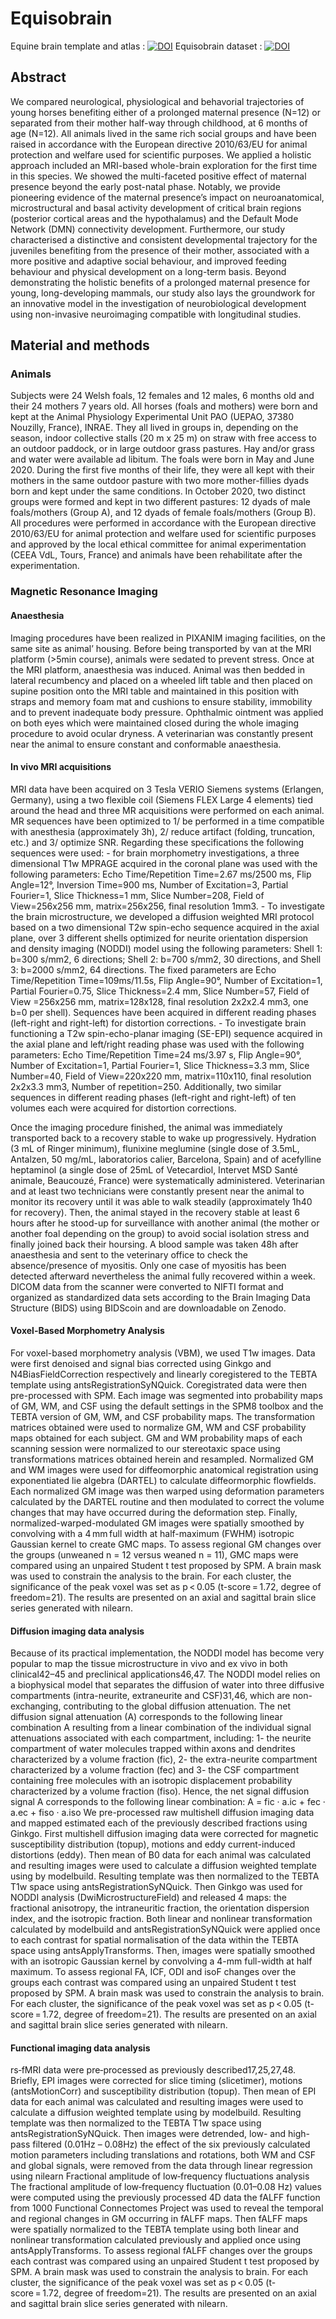 # Equisobrain

Equine brain template and atlas : [![DOI](https://zenodo.org/badge/DOI/10.5281/zenodo.10731031.svg)](https://doi.org/10.5281/zenodo.10731030) 
Equisobrain dataset : [![DOI](https://zenodo.org/badge/DOI/10.5281/zenodo.13969827.svg)](https://doi.org/10.5281/zenodo.13969827)



## Abstract
We compared neurological, physiological and behavorial trajectories of young horses benefiting either of a prolonged maternal presence (N=12) or separated from their mother half-way through childhood, at 6 months of age (N=12). All animals lived in the same rich social groups and have been raised in accordance with the European directive 2010/63/EU for animal protection and welfare used for scientific purposes. We applied a holistic approach included an MRI-based whole-brain exploration for the first time in this species. We showed the multi-faceted positive effect of maternal presence beyond the early post-natal phase. Notably, we provide pioneering evidence of the maternal presence’s impact on neuroanatomical, microstructural and basal activity development of critical brain regions (posterior cortical areas and the hypothalamus) and the Default Mode Network (DMN) connectivity development. Furthermore, our study characterised a distinctive and consistent developmental trajectory for the juveniles benefiting from the presence of their mother, associated with a more positive and adaptive social behaviour, and improved feeding behaviour and physical development on a long-term basis. Beyond demonstrating the holistic benefits of a prolonged maternal presence for young, long-developing mammals, our study also lays the groundwork for an innovative model in the investigation of neurobiological development using non-invasive neuroimaging compatible with longitudinal studies.

## Material and methods
  ### Animals
Subjects were 24 Welsh foals, 12 females and 12 males, 6 months old and their 24 mothers 7 years old. All horses (foals and mothers) were born and kept at the Animal Physiology Experimental Unit PAO (UEPAO, 37380 Nouzilly, France), INRAE. They all lived in groups in, depending on the season, indoor collective stalls (20 m x 25 m) on straw with free access to an outdoor paddock, or in large outdoor grass pastures. Hay and/or grass and water were available ad libitum. The foals were born in May and June 2020. During the first five months of their life, they were all kept with their mothers in the same outdoor pasture with two more mother-fillies dyads born and kept under the same conditions. In October 2020, two distinct groups were formed and kept in two different pastures: 12 dyads of male foals/mothers (Group A), and 12 dyads of female foals/mothers (Group B). All procedures were performed in accordance with the European directive 2010/63/EU for animal protection and welfare used for scientific purposes and approved by the local ethical committee for animal experimentation (CEEA VdL, Tours, France) and animals have been rehabilitate after the experimentation.

  ### Magnetic Resonance Imaging
  
  #### Anaesthesia
Imaging procedures have been realized in PIXANIM imaging facilities, on the same site as animal’ housing. Before being transported by van at the MRI platform (>5min course), animals were sedated to prevent stress. Once at the MRI platform, anaesthesia was induced. Animal was then bedded in lateral recumbency and placed on a wheeled lift table and then placed on supine position onto the MRI table and maintained in this position with straps and memory foam mat and cushions to ensure stability, immobility and to prevent inadequate body pressure. Ophthalmic ointment was applied on both eyes which were maintained closed during the whole imaging procedure to avoid ocular dryness. A veterinarian was constantly present near the animal to ensure constant and conformable anaesthesia. 

  #### In vivo MRI acquisitions
MRI data have been acquired on 3 Tesla VERIO Siemens systems (Erlangen, Germany), using a two flexible coil (Siemens FLEX Large 4 elements) tied around the head and three MR acquisitions were performed on each animal. MR sequences have been optimized to 1/ be performed in a time compatible with anesthesia (approximately 3h), 2/ reduce artifact (folding, truncation, etc.) and 3/ optimize SNR. Regarding these specifications the following sequences were used:
        - for brain morphometry investigations, a three dimensional T1w MPRAGE acquired in the coronal plane was used with the following parameters: Echo Time/Repetition Time=2.67 ms/2500 ms, Flip Angle=12°, Inversion Time=900 ms, Number of Excitation=3, Partial Fourier=1, Slice Thickness=1 mm, Slice Number=208, Field of View=256x256 mm, matrix=256x256, final resolution 1mm3.
        - To investigate the brain microstructure, we developed a diffusion weighted MRI protocol based on a two dimensional T2w spin-echo sequence acquired in the axial plane, over 3 different shells optimized for neurite orientation dispersion and density imaging (NODDI) model using the following parameters: Shell 1: b=300 s/mm2, 6 directions; Shell 2: b=700 s/mm2, 30 directions, and Shell 3: b=2000 s/mm2, 64 directions. The fixed parameters are Echo Time/Repetition Time=109ms/11.5s, Flip Angle=90°, Number of Excitation=1, Partial Fourier=0.75, Slice Thickness=2.4 mm, Slice Number=57, Field of View =256x256 mm, matrix=128x128, final resolution 2x2x2.4 mm3, one b=0 per shell). Sequences have been acquired in different reading phases (left-right and right-left) for distortion corrections.
        - To investigate brain functioning a T2w spin-echo-planar imaging (SE-EPI) sequence acquired in the axial plane and left/right reading phase was used with the following parameters: Echo Time/Repetition Time=24 ms/3.97 s, Flip Angle=90°, Number of Excitation=1, Partial Fourier=1, Slice Thickness=3.3 mm, Slice Number=40, Field of View=220x220 mm, matrix=110x110, final resolution 2x2x3.3 mm3, Number of repetition=250. Additionally, two similar sequences in different reading phases (left-right and right-left) of ten volumes each were acquired for distortion corrections.
        
Once the imaging procedure finished, the animal was immediately transported back to a recovery stable to wake up progressively. Hydration (3 mL of Ringer minimum), flunixine meglumine (single dose of 3.5mL, Antalzen, 50 mg/mL, laboratorios calier, Barcelona, Spain) and of acefylline heptaminol (a single dose of 25mL of Vetecardiol, Intervet MSD Santé animale, Beaucouzé, France) were systematically administered. Veterinarian and at least two technicians were constantly present near the animal to monitor its recovery until it was able to walk steadily (approximately 1h40 for recovery). Then, the animal stayed in the recovery stable at least 6 hours after he stood-up for surveillance with another animal (the mother or another foal depending on the group) to avoid social isolation stress and finally joined back their hoursing. A blood sample was taken 48h after anaesthesia and sent to the veterinary office to check the absence/presence of myositis. Only one case of myositis has been detected afterward nevertheless the animal fully recovered within a week. DICOM data from the scanner were converted to NIFTI format and organized as standardized data sets according to the Brain Imaging Data Structure (BIDS) using BIDScoin and are downloadable on Zenodo.


  #### Voxel-Based Morphometry Analysis
For voxel-based morphometry analysis (VBM), we used T1w images. Data were first denoised and signal bias corrected using Ginkgo and N4BiasFieldCorrection respectively and linearly coregistered to the TEBTA template using antsRegistrationSyNQuick. Coregistrated data were then pre-processed with SPM. Each image was segmented into probability maps of GM, WM, and CSF using the default settings in the SPM8 toolbox and the TEBTA version of GM, WM, and CSF probability maps. The transformation matrices obtained were used to normalize GM, WM and CSF probability maps obtained for each subject. GM and WM probability maps of each scanning session were normalized to our stereotaxic space using transformations matrices obtained herein and resampled. Normalized GM and WM images were used for diffeomorphic anatomical registration using exponentiated lie algebra (DARTEL) to calculate diffeormorphic flowfields. Each normalized GM image was then warped using deformation parameters calculated by the DARTEL routine and then modulated to correct the volume changes that may have occurred during the deformation step. Finally, normalized-warped-modulated GM images were spatially smoothed by convolving with a 4 mm full width at half-maximum (FWHM) isotropic Gaussian kernel to create GMC maps. To assess regional GM changes over the groups (unweaned n = 12 versus weaned n = 11), GMC maps were compared using an unpaired Student t test proposed by SPM. A brain mask was used to constrain the analysis to the brain. For each cluster, the significance of the peak voxel was set as p < 0.05 (t-score = 1.72, degree of freedom=21). The results are presented on an axial and sagittal brain slice series generated with nilearn.

  #### Diffusion imaging data analysis
Because of its practical implementation, the NODDI model has become very popular to map the tissue microstructure in vivo and ex vivo in both clinical42–45 and preclinical applications46,47. The NODDI model relies on a biophysical model that separates the diffusion of water into three diffusive compartments (intra-neurite, extraneurite and CSF)31,46, which are non-exchanging, contributing to the global diffusion attenuation. The net diffusion signal attenuation (A) corresponds to the following linear combination A resulting from a linear combination of the individual signal attenuations associated with each compartment, including: 1- the neurite compartment of water molecules trapped within axons and dendrites characterized by a volume fraction (fic), 2- the extra-neurite compartment characterized by a volume fraction (fec) and 3- the CSF compartment containing free molecules with an isotropic displacement probability characterized by a volume fraction (fiso). Hence, the net signal diffusion signal A corresponds to the following linear combination:
A = fic · a.ic + fec · a.ec + fiso · a.iso
We pre-processed raw multishell diffusion imaging data and mapped estimated each of the previously described fractions using Ginkgo. First multishell diffusion imaging data were corrected for magnetic susceptibility distribution (topup), motions and eddy current-induced distortions (eddy). Then mean of B0 data for each animal was calculated and resulting images were used to calculate a diffusion weighted template using by modelbuild. Resulting template was then normalized to the TEBTA T1w space using antsRegistrationSyNQuick. Then Ginkgo was used for NODDI analysis (DwiMicrostructureField) and released 4 maps: the fractional anisotropy, the intraneuritic fraction, the orientation dispersion index, and the isotropic fraction. Both linear and nonlinear transformation calculated by modelbuild and antsRegistrationSyNQuick were applied once to each contrast for spatial normalisation of the data within the TEBTA space using antsApplyTransforms. Then, images were spatially smoothed with an isotropic Gaussian kernel by convolving a 4-mm full-width at half maximum. To assess regional FA, ICF, ODI and isoF changes over the groups each contrast was compared using an unpaired Student t test proposed by SPM. A brain mask was used to constrain the analysis to brain. For each cluster, the significance of the peak voxel was set as p < 0.05 (t-score = 1.72, degree of freedom=21). The results are presented on an axial and sagittal brain slice series generated with nilearn.

  #### Functional imaging data analysis
rs‐fMRI data were pre‐processed as previously described17,25,27,48. Briefly, EPI images were corrected for slice timing (slicetimer), motions (antsMotionCorr) and susceptibility distribution (topup). Then mean of EPI data for each animal was calculated and resulting images were used to calculate a diffusion weighted template using by modelbuild. Resulting template was then normalized to the TEBTA T1w space using antsRegistrationSyNQuick. Then images were detrended, low- and high-pass filtered (0.01Hz – 0.08Hz) the effect of the six previously calculated motion parameters including translations and rotations, both WM and CSF and global signals, were removed from the data through linear regression using nilearn
Fractional amplitude of low‐frequency fluctuations analysis
The fractional amplitude of low‐frequency fluctuation (0.01–0.08 Hz) values were computed using the previously processed 4D data the fALFF function from 1000 Functional Connectomes Project was used to reveal the temporal and regional changes in GM occurring in fALFF maps. Then fALFF maps were spatially normalized to the TEBTA template using both linear and nonlinear transformation calculated previously and applied once using antsApplyTransforms. To assess regional fALFF changes over the groups each contrast was compared using an unpaired Student t test proposed by SPM. A brain mask was used to constrain the analysis to brain. For each cluster, the significance of the peak voxel was set as p < 0.05 (t-score = 1.72, degree of freedom=21). The results are presented on an axial and sagittal brain slice series generated with nilearn.

